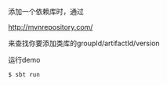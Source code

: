 添加一个依赖库时，通过

http://mvnrepository.com/

来查找你要添加类库的groupId/artifactId/version

运行demo

	$ sbt run






